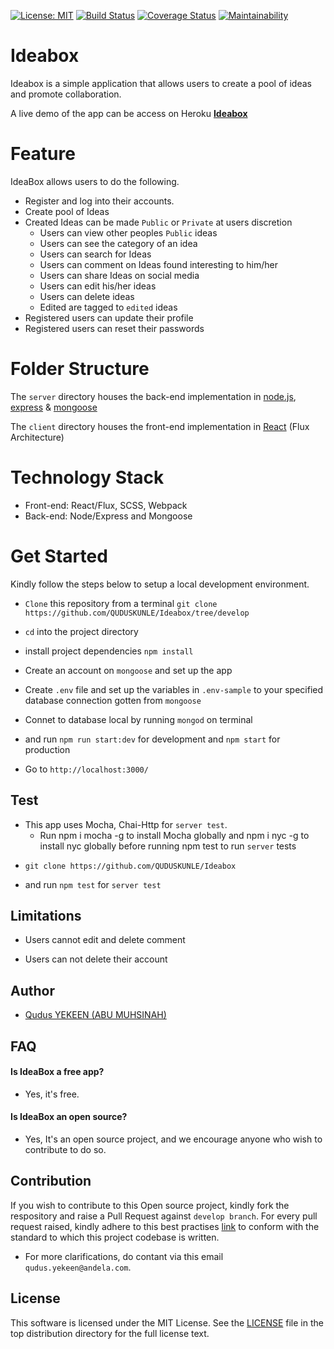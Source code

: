 [![License: MIT](https://img.shields.io/badge/License-MIT-brightgreen.svg)](https://choosealicense.com/licenses/mit/)
[![Build Status](https://travis-ci.org/QUDUSKUNLE/Ideabox.svg?branch=develop)](https://travis-ci.org/QUDUSKUNLE/Ideabox)
[![Coverage Status](https://coveralls.io/repos/github/QUDUSKUNLE/Ideabox/badge.svg?branch=develop)](https://coveralls.io/github/QUDUSKUNLE/Ideabox?branch=develop)
[![Maintainability](https://api.codeclimate.com/v1/badges/07b73613abd04df3abac/maintainability)](https://codeclimate.com/github/QUDUSKUNLE/Ideabox/maintainability)
# Ideabox
Ideabox is a simple application that allows users to create a pool of ideas and promote collaboration.

A live demo of the app can be access on Heroku <b><a href="https://ideaboxng.herokuapp.com/">Ideabox</a></b>

# Feature
IdeaBox allows users to do the following.
 - Register and log into their accounts.
 - Create pool of Ideas
 - Created Ideas can be made `Public` or `Private` at users discretion
   - Users can view other peoples `Public` ideas
   - Users can see the category of an idea
   - Users can search for Ideas
   - Users can comment on Ideas found interesting to him/her
   - Users can share Ideas on social media
   - Users can edit his/her ideas
   - Users can delete ideas
   - Edited are tagged to `edited` ideas
 - Registered users can update their profile
 - Registered users can reset their passwords

# Folder Structure

 The `server` directory houses the back-end implementation in <a href="https://nodejs.org/">node.js</a>, <a href="https://expressjs.com/">express</a> & <a href="https://http://mongoosejs.com/">mongoose</a>
 
 The `client` directory houses the front-end implementation in <a href="https://facebook.github.io/react/">React</a> (Flux Architecture)

# Technology Stack

- Front-end: React/Flux, SCSS, Webpack
- Back-end: Node/Express and Mongoose


# Get Started
  Kindly follow the steps below to setup a local development environment.
  + ```Clone``` this repository from a terminal ```git clone  https://github.com/QUDUSKUNLE/Ideabox/tree/develop```

  + ```cd``` into the project directory

  + install project dependencies ```npm install```

  + Create an account on ```mongoose``` and set up the app

  + Create ```.env``` file and set up the variables in ```.env-sample``` to your specified database connection gotten from ```mongoose```
   + Connet to database local by running `mongod` on terminal

   + and run ```npm run start:dev``` for development and `npm start` for production

   + Go to ```http://localhost:3000/```

## Test
 - This app uses Mocha, Chai-Http for `server test`.
   - Run npm i mocha -g to install Mocha globally and npm i nyc -g to install nyc globally before running npm test to run `server` tests

+ ```git clone https://github.com/QUDUSKUNLE/Ideabox```

+ and run ```npm test``` for ```server test```

## Limitations
+ Users cannot edit and delete comment

+ Users can not delete their account


## Author
+ [Qudus YEKEEN (ABU MUHSINAH)](https://github.com/QUDUSKUNLE)

## FAQ
#### Is IdeaBox a free app?
- Yes, it's free.

#### Is IdeaBox an open source?
- Yes, It's an open source project, and we encourage anyone who wish to contribute to do so.

## Contribution
If you wish to contribute to this Open source project, kindly fork the respository and raise a Pull Request against ```develop branch```.
For every pull request raised, kindly adhere to this best practises <a href="https://github.com/airbnb/javascript">link</a> to conform with the standard to which this project codebase is written.

+ For more clarifications, do contant via this email ```qudus.yekeen@andela.com```.

 ## License
 
This software is licensed under the MIT License. See the <a href="https://github.com/QUDUSKUNLE/Ideabox/blob/develop/LICENCE">LICENSE</a> file in the top distribution directory for the full license text.
